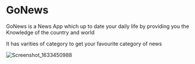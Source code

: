 # GoNews
GoNews is a News App which up to date your daily life by providing you the Knowledge of the country and world

It has varities of category to get your favourite category of news


![Screenshot_1633450988](https://user-images.githubusercontent.com/78685202/136067402-03cdbc86-7e03-4aac-a142-0e5e6572a476.png)

